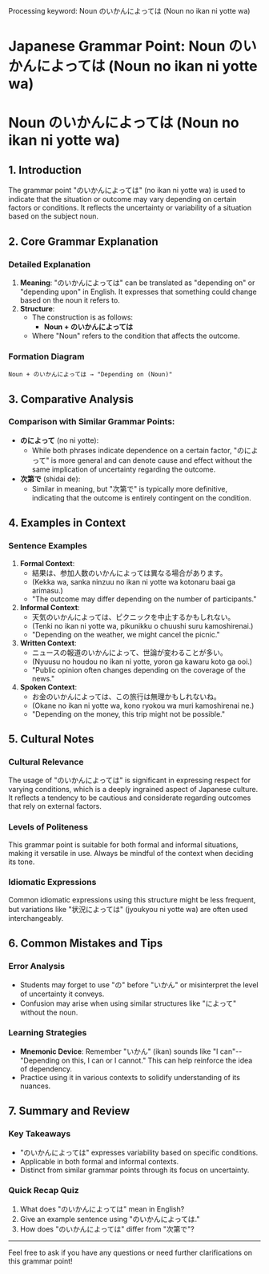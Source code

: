 Processing keyword: Noun のいかんによっては (Noun no ikan ni yotte wa)
# Japanese Grammar Point: Noun のいかんによっては (Noun no ikan ni yotte wa)
# Noun のいかんによっては (Noun no ikan ni yotte wa)
## 1. Introduction
The grammar point "のいかんによっては" (no ikan ni yotte wa) is used to indicate that the situation or outcome may vary depending on certain factors or conditions. It reflects the uncertainty or variability of a situation based on the subject noun.
## 2. Core Grammar Explanation
### Detailed Explanation
1. **Meaning**: "のいかんによっては" can be translated as "depending on" or "depending upon" in English. It expresses that something could change based on the noun it refers to.
2. **Structure**: 
   - The construction is as follows:
     - **Noun + のいかんによっては**
   - Where "Noun" refers to the condition that affects the outcome.
### Formation Diagram
```
Noun + のいかんによっては → "Depending on (Noun)"
```
## 3. Comparative Analysis
### Comparison with Similar Grammar Points:
- **のによって** (no ni yotte): 
  - While both phrases indicate dependence on a certain factor, "のによって" is more general and can denote cause and effect without the same implication of uncertainty regarding the outcome.
- **次第で** (shidai de):
  - Similar in meaning, but "次第で" is typically more definitive, indicating that the outcome is entirely contingent on the condition.
## 4. Examples in Context
### Sentence Examples
1. **Formal Context**: 
   - 結果は、参加人数のいかんによっては異なる場合があります。
   - (Kekka wa, sanka ninzuu no ikan ni yotte wa kotonaru baai ga arimasu.)
   - "The outcome may differ depending on the number of participants."
2. **Informal Context**:
   - 天気のいかんによっては、ピクニックを中止するかもしれない。
   - (Tenki no ikan ni yotte wa, pikunikku o chuushi suru kamoshirenai.)
   - "Depending on the weather, we might cancel the picnic."
3. **Written Context**:
   - ニュースの報道のいかんによって、世論が変わることが多い。
   - (Nyuusu no houdou no ikan ni yotte, yoron ga kawaru koto ga ooi.)
   - "Public opinion often changes depending on the coverage of the news."
4. **Spoken Context**:
   - お金のいかんによっては、この旅行は無理かもしれないね。
   - (Okane no ikan ni yotte wa, kono ryokou wa muri kamoshirenai ne.)
   - "Depending on the money, this trip might not be possible."
## 5. Cultural Notes
### Cultural Relevance
The usage of "のいかんによっては" is significant in expressing respect for varying conditions, which is a deeply ingrained aspect of Japanese culture. It reflects a tendency to be cautious and considerate regarding outcomes that rely on external factors.
### Levels of Politeness
This grammar point is suitable for both formal and informal situations, making it versatile in use. Always be mindful of the context when deciding its tone.
### Idiomatic Expressions
Common idiomatic expressions using this structure might be less frequent, but variations like "状況によっては" (jyoukyou ni yotte wa) are often used interchangeably.
## 6. Common Mistakes and Tips
### Error Analysis
- Students may forget to use "の" before "いかん" or misinterpret the level of uncertainty it conveys.
- Confusion may arise when using similar structures like "によって" without the noun.
### Learning Strategies
- **Mnemonic Device**: Remember "いかん" (ikan) sounds like "I can"-- "Depending on this, I can or I cannot." This can help reinforce the idea of dependency.
- Practice using it in various contexts to solidify understanding of its nuances.
## 7. Summary and Review
### Key Takeaways
- "のいかんによっては" expresses variability based on specific conditions.
- Applicable in both formal and informal contexts.
- Distinct from similar grammar points through its focus on uncertainty.
### Quick Recap Quiz
1. What does "のいかんによっては" mean in English?
2. Give an example sentence using "のいかんによっては."
3. How does "のいかんによっては" differ from "次第で"?
---
Feel free to ask if you have any questions or need further clarifications on this grammar point!
